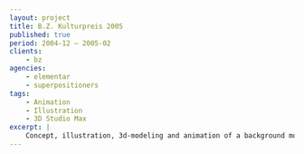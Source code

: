 ```yaml
---
layout: project
title: B.Z. Kulturpreis 2005
published: true
period: 2004-12 – 2005-02
clients:
    - bz
agencies:
    - elementar
    - superpositioners
tags:
    - Animation
    - Illustration
    - 3D Studio Max
excerpt: |
    Concept, illustration, 3d-modeling and animation of a background movie that was shown behind the red carpet/photo wall as well as some illustrations shown with slide projectors during the after-show party.
---
```


